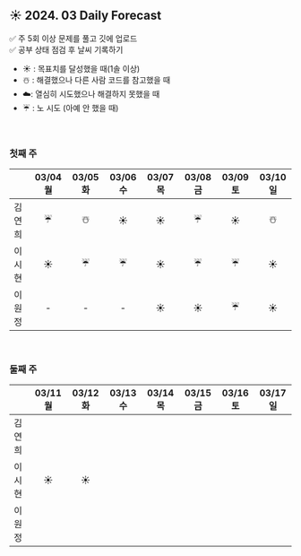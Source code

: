 ## ☀️ 2024. 03 Daily Forecast

✅ 주 5회 이상 문제를 풀고 깃에 업로드    
✅ 공부 상태 점검 후 날씨 기록하기 
- ☀️ : 목표치를 달성했을 때(1솔 이상)
- ☃️ : 해결했으나 다른 사람 코드를 참고했을 때
- ☁️: 열심히 시도했으나 해결하지 못했을 때
- ☔ : 노 시도 (아예 안 했을 때)

<br>

### 첫째 주

  
|      | 03/04 월 | 03/05 화 | 03/06 수 | 03/07 목 | 03/08 금 | 03/09 토 | 03/10 일 |
|------|:-----:|:-----:|:-----:|:-----:|:-----:|:-----:|:-----:|
| 김연희 | ☔ | ☃️ | ☀️ | ☀️ | ☔ | ☀️ | ☃️ |
| 이시현 | ☀️ |  ☔  |  ☔    |  ☀️    |   ☔   |   ☔   |  ☀️   | 
| 이원정 |  -  |   -   |  -  |  ☀️  |   ☀️   |   ☔   |  ☀️   | 

<br>

### 둘째 주

  
|      | 03/11 월 | 03/12 화 | 03/13 수 | 03/14 목 | 03/15 금 | 03/16 토 | 03/17 일 |
|------|:-----:|:-----:|:-----:|:-----:|:-----:|:-----:|:-----:|
| 김연희 |  |  |  |  |  |  |  |
| 이시현 | ☀️ | ☀️ |  |  |  |  |  |
| 이원정 |  |  |  |  |  |  |  |

